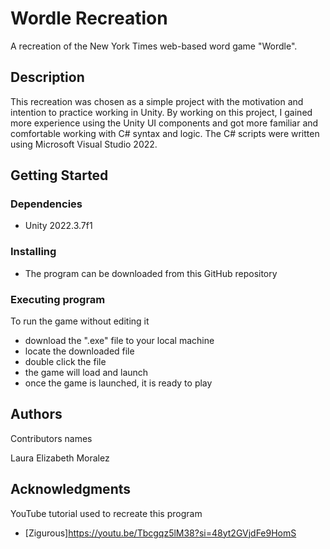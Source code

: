 # Wordle Recreation

A recreation of the New York Times web-based word game "Wordle".

## Description

This recreation was chosen as a simple project with the motivation and intention to practice working in Unity. By working on this project, I gained more experience using the Unity UI components and got more familiar and comfortable working with C# syntax and logic. The C# scripts were written using Microsoft Visual Studio 2022.

## Getting Started

### Dependencies

* Unity 2022.3.7f1

### Installing

* The program can be downloaded from this GitHub repository

### Executing program

To run the game without editing it
* download the ".exe" file to your local machine
* locate the downloaded file
* double click the file
* the game will load and launch
* once the game is launched, it is ready to play

## Authors

Contributors names

Laura Elizabeth Moralez  


## Acknowledgments

YouTube tutorial used to recreate this program
* [Zigurous]https://youtu.be/Tbcgqz5lM38?si=48yt2GVjdFe9HomS
